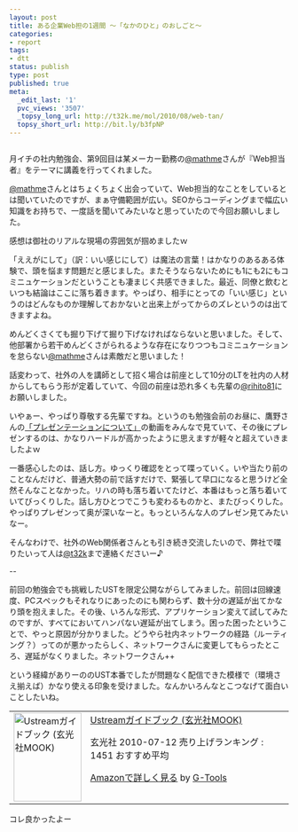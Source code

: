 ```yaml
---
layout: post
title: ある企業Web担の1週間 〜「なかのひと」のおしごと〜
categories:
- report
tags:
- dtt
status: publish
type: post
published: true
meta:
  _edit_last: '1'
  pvc_views: '3507'
  _topsy_long_url: http://t32k.me/mol/2010/08/web-tan/
  topsy_short_url: http://bit.ly/b3fpNP
---
```

<img title="dtt09" src="/static/blog/2010/08/dtt09.jpg" alt="" />

月イチの社内勉強会、第9回目は某メーカー勤務の<a href="http://twitter.com/mathme">@mathme</a>さんが『Web担当者』をテーマに講義を行ってくれました。

<!--more-->

<a href="http://twitter.com/mathme">@mathme</a>さんとはちょくちょく出会っていて、Web担当的なことをしているとは聞いていたのですが、まぁ守備範囲が広い。SEOからコーディングまで幅広い知識をお持ちで、一度話を聞いてみたいなと思っていたので今回お願いしました。

感想は御社のリアルな現場の雰囲気が掴めましたｗ

「ええがにして」（訳：いい感じにして）は魔法の言葉！はかなりのあるある体験で、頭を悩ます問題だと感じました。またそうならないためにも1にも2にもコミニュケーションだということも凄まじく共感できました。最近、同僚と飲むといつも結論はここに落ち着きます。やっぱり、相手にとっての「いい感じ」というのはどんなものか理解しておかないと出来上がってからのズレというのは出てきますよね。

めんどくさくても掘り下げて掘り下げなければならないと思いました。そして、他部署から若干めんどくさがられるような存在になりつつもコミニュケーションを怠らない<a href="http://twitter.com/mathme">@mathme</a>さんは素敵だと思いました！

話変わって、社外の人を講師として招く場合は前座として10分のLTを社内の人材からしてもらう形が定着していて、今回の前座は恐れ多くも先輩の<a href="http://twitter.com/rihito81">@rihito81</a>にお願いしました。

いやぁー、やっぱり尊敬する先輩ですね。というのも勉強会前のお昼に、鷹野さんの<a href="http://www.takanomasahiro.com/presentation/entry-453.html">「プレゼンテーションについて」</a>の動画をみんなで見ていて、その後にプレゼンするのは、かなりハードルが高かったように思えますが軽々と超えていきましたよｗ

一番感心したのは、話し方。ゆっくり確認をとって喋っていく。いや当たり前のことなんだけど、普通大勢の前で話すだけで、緊張して早口になると思うけど全然そんなことなかった。リハの時も落ち着いてたけど、本番はもっと落ち着いていてびっくりした。話し方ひとつでこうも変わるものかと、またびっくりした。やっぱりプレゼンって奥が深いなーと。もっといろんな人のプレゼン見てみたいなー。

そんなわけで、社外のWeb関係者さんとも引き続き交流したいので、弊社で喋りたいって人は<a onclick="javascript:_gaq.push(['_trackEvent','outbound-article','twitter.com']);" href="http://twitter.com/t32k">@t32k</a>まで連絡くださいー♪

--

前回の勉強会でも挑戦したUSTを限定公開ながらしてみました。前回は回線速度、PCスペックもそれなりにあったのにも関わらず、数十分の遅延が出てかなり頭を抱えました。その後、いろんな形式、アプリケーション変えて試してみたのですが、すべてにおいてハンパない遅延が出てしまう。困った困ったということで、やっと原因が分かりました。どうやら社内ネットワークの経路（ルーティング？）ってのが悪かったらしく、ネットワークさんに変更してもらったところ、遅延がなくりました。ネットワークさん++

という経緯がありーののUST本番でしたが問題なく配信できた模様で（環境さえ揃えば）かなり使える印象を受けました。なんかいろんなとこつなげて面白いことしたいね。
<table border="0" cellpadding="5">
<tbody>
<tr>
<td valign="top"><a href="http://www.amazon.co.jp/exec/obidos/ASIN/4768303110/warikiru-22/ref=nosim/" target="_blank"><img class="fig" src="http://ecx.images-amazon.com/images/I/516V-PK4uOL._SL160_.jpg" border="0" alt="Ustreamガイドブック (玄光社MOOK)" width="122" height="160" /></a></td>
<td valign="top"><span><a href="http://www.amazon.co.jp/Ustream%E3%82%AC%E3%82%A4%E3%83%89%E3%83%96%E3%83%83%E3%82%AF-%E7%8E%84%E5%85%89%E7%A4%BEMOOK/dp/4768303110%3FSubscriptionId%3D15SMZCTB9V8NGR2TW082%26tag%3Dwarikiru-22%26linkCode%3Dxm2%26camp%3D2025%26creative%3D165953%26creativeASIN%3D4768303110" target="_blank">Ustreamガイドブック (玄光社MOOK)</a><img style="border: none;" src="http://www.assoc-amazon.jp/e/ir?t=warikiru-22&amp;l=ur2&amp;o=9" alt="" width="1" height="1" /></span>

<span>玄光社  2010-07-12
売り上げランキング : 1451
おすすめ平均  <img src="http://g-images.amazon.com/images/G/01/detail/stars-5-0.gif" alt="" /></span>

<span><a href="http://www.amazon.co.jp/Ustream%E3%82%AC%E3%82%A4%E3%83%89%E3%83%96%E3%83%83%E3%82%AF-%E7%8E%84%E5%85%89%E7%A4%BEMOOK/dp/4768303110%3FSubscriptionId%3D15SMZCTB9V8NGR2TW082%26tag%3Dwarikiru-22%26linkCode%3Dxm2%26camp%3D2025%26creative%3D165953%26creativeASIN%3D4768303110" target="_blank">Amazonで詳しく見る</a></span> <span>by <a href="http://www.goodpic.com/mt/aws/index.html">G-Tools</a></span></td>
</tr>
</tbody>
</table>
コレ良かったよー
